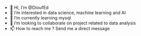 - 👋 Hi, I’m @DioufEd
- 👀 I’m interested in data science, machine learning and AI
- 🌱 I’m currently learning mysql
- 💞️ I’m looking to collaborate on project related to data analysis
- 📫 How to reach me ? Send me a direct message

<!---
DioufEd/DioufEd is a ✨ special ✨ repository because its `README.md` (this file) appears on your GitHub profile.
You can click the Preview link to take a look at your changes.
--->
